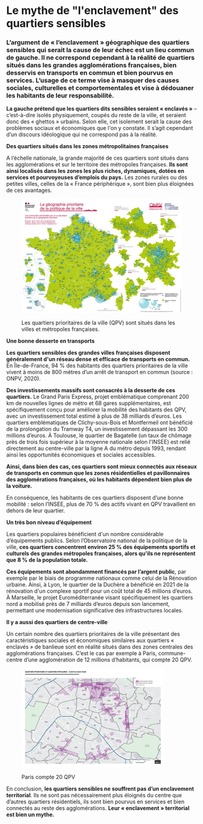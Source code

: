 # Le mythe de "l'enclavement" des quartiers sensibles

### L’argument de « l’enclavement » géographique des quartiers sensibles qui serait la cause de leur échec est un lieu commun de gauche. Il ne correspond cependant à la réalité de quartiers situés dans les grandes agglomérations françaises, bien desservis en transports en commun et bien pourvus en services. L’usage de ce terme vise à masquer des causes sociales, culturelles et comportementales et vise à dédouaner les habitants de leur responsabilité.

**La gauche prétend que les quartiers dits sensibles seraient « enclavés »** – c’est-à-dire isolés physiquement, coupés du reste de la ville, et seraient donc des « ghettos » urbains. Selon elle, cet isolement serait la cause des problèmes sociaux et économiques que l'on y constate. Il s’agit cependant d’un discours idéologique qui ne correspond pas à la réalité.



**Des quartiers situés dans les zones métropolitaines françaises**

A l’échelle nationale, la grande majorité de ces quartiers sont situés dans les agglomérations et sur le territoire des métropoles françaises. **Ils sont ainsi localisés dans les zones les plus riches, dynamiques, dotées en services et pourvoyeuses d’emplois du pays.** Les zones rurales ou des petites villes, celles de la « France périphérique », sont bien plus éloignées de ces avantages.

<figure><img src="../.gitbook/assets/image (5) (1) (1).png" alt="" width="563"><figcaption><p>Les quartiers prioritaires de la ville (QPV) sont situés dans les villes et métropoles françaises. </p></figcaption></figure>

**Une bonne desserte en transports**

**Les quartiers sensibles des grandes villes françaises disposent généralement d'un réseau dense et efficace de transports en commun.** En Île-de-France, 94 % des habitants des quartiers prioritaires de la ville vivent à moins de 800 mètres d’un arrêt de transport en commun (source : ONPV, 2020).

**Des investissements massifs sont consacrés à la desserte de ces quartiers.** Le Grand Paris Express, projet emblématique comprenant 200 km de nouvelles lignes de métro et 68 gares supplémentaires, est spécifiquement conçu pour améliorer la mobilité des habitants des QPV, avec un investissement total estimé à plus de 38 milliards d’euros. Les quartiers emblématiques de Clichy-sous-Bois et Montfermeil ont bénéficié de la prolongation du Tramway T4, un investissement dépassant les 300 millions d’euros. À Toulouse, le quartier de Bagatelle (un taux de chômage près de trois fois supérieur à la moyenne nationale selon l'INSEE) est relié directement au centre-ville par la ligne A du métro depuis 1993, rendant ainsi les opportunités économiques et sociales accessibles.

**Ainsi, dans bien des cas, ces quartiers sont mieux connectés aux réseaux de transports en commun que les zones résidentielles et pavillonnaires des agglomérations françaises, où les habitants dépendent bien plus de la voiture.**

En conséquence, les habitants de ces quartiers disposent d’une bonne mobilité : selon l’INSEE, plus de 70 % des actifs vivant en QPV travaillent en dehors de leur quartier.

&#x20;

**Un très bon niveau d’équipement**

Les quartiers populaires bénéficient d'un nombre considérable d’équipements publics. Selon l’Observatoire national de la politique de la ville, **ces quartiers concentrent environ 25 % des équipements sportifs et culturels des grandes métropoles françaises, alors qu'ils ne représentent que 8 % de la population totale.**

**Ces équipements sont abondamment financés par l’argent public**, par exemple par le biais de programme nationaux comme celui de la Rénovation urbaine. Ainsi, à Lyon, le quartier de la Duchère a bénéficié en 2021 de la rénovation d'un complexe sportif pour un coût total de 45 millions d’euros. À Marseille, le projet Euroméditerranée visant spécifiquement les quartiers nord a mobilisé près de 7 milliards d’euros depuis son lancement, permettant une modernisation significative des infrastructures locales.

&#x20;

**Il y a aussi des quartiers de centre-ville**

Un certain nombre des quartiers prioritaires de la ville présentant des caractéristiques sociales et économiques similaires aux quartiers « enclavés » de banlieue sont en réalité situés dans des zones centrales des agglomérations françaises. C’est le cas par exemple à Paris, commune-centre d’une agglomération de 12 millions d’habitants, qui compte 20 QPV.

<figure><img src="../.gitbook/assets/screenshot_20240315_133821.jpg" alt="" width="375"><figcaption><p>Paris compte 20 QPV</p></figcaption></figure>

En conclusion, **les quartiers sensibles ne souffrent pas d’un enclavement territorial**. Ils ne sont pas nécessairement plus éloignés du centre que d’autres quartiers résidentiels, ils sont bien pourvus en services et bien connectés au reste des agglomérations. **Leur « enclavement » territorial est bien un mythe.**
